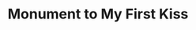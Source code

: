 ---
pid: PT415
title: Monument to My First Kiss
location_transcription: Penn Treaty Park
zipcode: '19073'
outside_phl: 'Newtown Square PA '
neighborhood: 
age: '74'
age_range: 70+
instagram: 
image_file_name: PT_415.jpg
proposal_transcription: |-
  First bench by the wall of the electric factory
  Elenor
topic: Love
topic_summary: '0'
type: Bench
keywords_other: First Kiss, Romance
credit: Joe Seifried
image_labels: 
twitter: 
facebook: 
permalink: "/monuments/pt415/"
layout: item-page
---